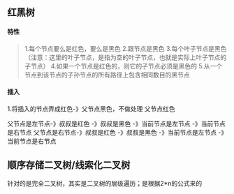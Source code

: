 ## 红黑树

#### 特性

> 1.每个节点要么是红色，要么是黑色
> 2.跟节点是黑色
> 3.每个叶子节点是黑色（注意：这里的叶子节点，是指为空的叶子节点，也就是实际上叶子节点的子节点）
> 4.如果一个节点是红色的，则它的子节点必须是黑色的
> 5.从一个节点到该节点的子孙节点的所有路径上包含相同数目的黑节点

#### 插入

1.将插入的节点弄成红色-》父节点黑色，不做处理
父节点红色

父节点是左节点-》叔叔是红色
                -》叔叔是黑色
                    -》当前节点是左节点
                    -》当前节点是右节点
父节点是右节点-》叔叔是红色
                -》叔叔是黑色
                    -》当前节点是左节点
                    -》当前节点是右节点

## 顺序存储二叉树/线索化二叉树

针对的是完全二叉树，其实是二叉树的层级遍历；是根据2*n的公式来的
